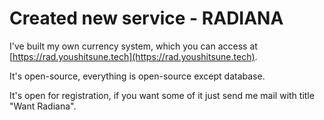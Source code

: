 # Created new service - RADIANA
I've built my own currency system, which you can access at [https://rad.youshitsune.tech](https://rad.youshitsune.tech).

It's open-source, everything is open-source except database.

It's open for registration, if you want some of it just send me mail with title "Want Radiana". 

